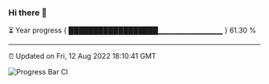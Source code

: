 ### Hi there 👋

⏳ Year progress { ██████████████████▁▁▁▁▁▁▁▁▁▁▁▁ } 61.30 %

---

⏰ Updated on Fri, 12 Aug 2022 18:10:41 GMT

![Progress Bar CI](https://github.com/Shyam-Makwana/GitHub-Actions-Demo/workflows/Progress%20Bar%20CI/badge.svg)
